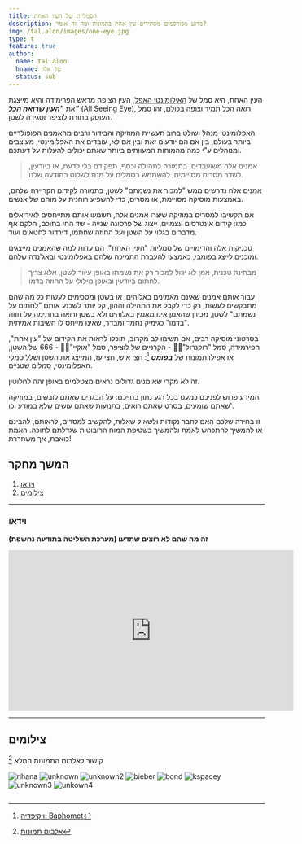 ```yaml
---
title: הסמליות של העיו האחת
description: מדוע מפורסמים מסתירים עין אחת בתמונות ומה זה אומר?
img: /tal.alon/images/one-eye.jpg
type: t
feature: true
author:
  name: tal.alon
  hname: טל אלון
  status: sub
---
```


העין האחת, היא סמל של [האילומינטי האפל](/tal.amitay/we-are-the-illuminati), העין הצופה מראש הפרימידה והיא מייצגת את ***"העין שרואה הכל"*** (All Seeing Eye), רואה הכל תמיד וצופה בכולם, זהו סמל העוסק בתורת לוציפר וסגידה לשטן.

האפלומינטי מנהל ושולט ברוב תעשיית המוזיקה והבידור ורבים מהאמנים הפופולריים ביותר בעולם, בין אם הם יודעים זאת ובין אם לא, עובדים את האפלומינטי, מעוצבים ומנוהלים ע"י כמה מהמוחות המעוותים ביותר שאתם יכולים להעלות על דעתכם.

> אמנים אלה משועבדים, בתמורה לתהילה וכסף, תפקידם בלי לדעת, או ביודעין, לשדר מסרים מסויימים, להשתמש בסמלים על מנת לשלוט בתודעה שלנו.

אמנים אלה נדרשים ממש "למכור את נשמתם" לשטן, בתמורה לקידום הקריירה שלהם, באמצעות מוסיקה מסויימת, או מסרים, כדי להשפיע רוחנית על מוחם של אנשים.

אם תקשיבו למסרים במוזיקה שיצרו אמנים אלה, תשמעו אותם מתייחסים לאידיאלים כמו: קידום אינטרסים עצמיים, ייצוג של פרסונה שנייה - שד החי בתוכם, חלקם אף מדברים בגלוי על השטן ועל החוזה שחתמו, דירדור לחטאים ועוד.

טכניקות אלה והדימויים של סמליות "העין האחת", הם עדות למה שהאמנים מייצגים ומוכנים לייצג בפומבי, כאמצעי להעברת התמיכה שלהם באפלומינטי ובאג'נדה שלהם.

> מבחינה טכנית, אמן לא יכול למכור רק את נשמתו באופן עיוור לשטן, אלא צריך לחתום ביודעין ובאופן מילולי על החוזה בדמו.

עבור אותם אמנים שאינם מאמינים באלוהים, או בשטן ומסכימים לעשות כל מה שהם מתבקשים לעשות, רק כדי לקבל את התהילה וההון, קל יותר לשכנע אותם "לחתום על נשמתם" לשטן, מכיוון שהאמן אינו מאמין באלוהים ולא בשטן ורואה בחתימה על חוזה "בדמו" כגימיק נחמד ומבדר, שאינו מייחס לו חשיבות אמיתית.

בסרטוני מוסיקה רבים, אם תשימו לב מקרוב, תוכלו לראות את הקידום של "עין אחת", הפירמידה, סמל "רוקנרול"🤘🏼 ⁩- הקרניים של לוציפר, סמל "אוקיי"👌🏼 ⁩- 666 של השטן, או אפילו תמונות של ***בפומט*** [^1]: חצי איש, חצי עז, המייצג את השטן ושלל סמלי האפלומינטי, סמלים שטניים.

זה לא מקרי שאומנים גדולים נראים מצטלמים באופן זהה לחלוטין.

המידע פרוש לפניכם כמעט בכל רגע נתון בחייכם: על הבגדים שאתם לובשים, במוזיקה שאתם שומעים, בסרט שאתם רואים, בתנועות שאתם עושים שלא במודע וכו'.

זו בחירה שלכם האם לחבר נקודות ולשאול שאלות, להקשיב למסרים, לראותם, להבינם או להמשיך להתכחש לאמת ולהמשיך בשטיפת המוח הרובוטית שגדלתם לתוכה. האמת כואבת, אך משחררת!

## המשך מחקר

1. [וידאו](#וידאו)
1. [צילומים](#צילומים)

---

### וידאו

**זה מה שהם לא רוצים שתדעו (מערכת השליטה בתודעה נחשפת)**

<div class="video">
  <iframe width="560" height="315" src="https://www.youtube.com/embed/LbvzAg2o_NM" frameborder="0" allowfullscreen></iframe>
</div>

---

## צילומים

קישור לאלבום התמונות המלא [^2]

![rihana](https://i.imgur.com/2Xghhge.png)
![unknown](https://i.imgur.com/7eYLq7S.png)
![unknown2](https://i.imgur.com/MjNAJnu.jpg)
![bieber](https://i.imgur.com/L6YHMvI.png)
![bond](https://i.imgur.com/34mXkHB.jpg)
![kspacey](https://i.imgur.com/Fwd42rR.png)
![unknown3](https://i.imgur.com/XN7x9gW.png)
![unkown4](https://i.imgur.com/nJuRaaZ.png)
<!-- ![montage1](https://i.imgur.com/O5hOiXI.jpg) -->
<!-- ![unknown](https://i.imgur.com/SCUEJ5A.jpg) -->
<!-- ![montage2](https://i.imgur.com/bhDdelU.jpg) -->
![]()

[^1]: [ויקיפדיה: Baphomet](https://en.wikipedia.org/wiki/Baphomet)
[^2]: [אלבום תמונות](https://imgur.com/a/kmCG11v)
